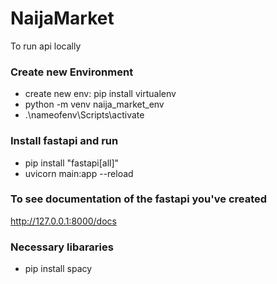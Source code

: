 # NaijaMarket
To run api locally
### Create new Environment
- create new env: pip install virtualenv
-  python -m venv naija_market_env 
- .\nameofenv\Scripts\activate

### Install fastapi and run
- pip install "fastapi[all]"
- uvicorn main:app --reload

### To see documentation of the fastapi you've created
http://127.0.0.1:8000/docs

### Necessary libararies 
- pip install spacy
